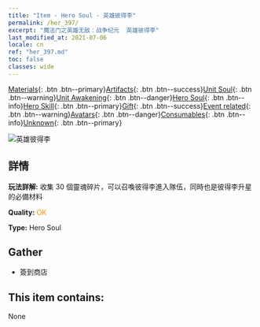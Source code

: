 ```yaml
---
title: "Item - Hero Soul - 英雄彼得李"
permalink: /her_397/
excerpt: "魔法门之英雄无敌：战争纪元  英雄彼得李"
last_modified_at: 2021-07-06
locale: cn
ref: "her_397.md"
toc: false
classes: wide
---
```

 [Materials](/ItemsCN/){: .btn .btn--primary}[Artifacts](/ItemsCN/Artifacts/){: .btn .btn--success}[Unit Soul](/ItemsCN/UnitSoul/){: .btn .btn--warning}[Unit Awakening](/ItemsCN/UnitAwakening/){: .btn .btn--danger}[Hero Soul](/ItemsCN/HeroSoul/){: .btn .btn--info}[Hero Skill](/ItemsCN/HeroSkill/){: .btn .btn--primary}[Gift](/ItemsCN/Gift/){: .btn .btn--success}[Event related](/ItemsCN/Events/){: .btn .btn--warning}[Avatars](/ItemsCN/Avatars/){: .btn .btn--danger}[Consumables](/ItemsCN/Consumables/){: .btn .btn--info}[Unknown](/ItemsCN/Unknown/){: .btn .btn--primary}

 ![英雄彼得李](/images/h/h_PeterLee.jpg)

## 詳情
 **玩法詳解:** 收集 30 個靈魂碎片，可以召喚彼得李進入隊伍，同時也是彼得李升星的必備材料

 **Quality:** <span style="color: #FF8C00">OK</span>

 **Type:** Hero Soul

## Gather

*    簽到商店 

## This item contains:

  None

